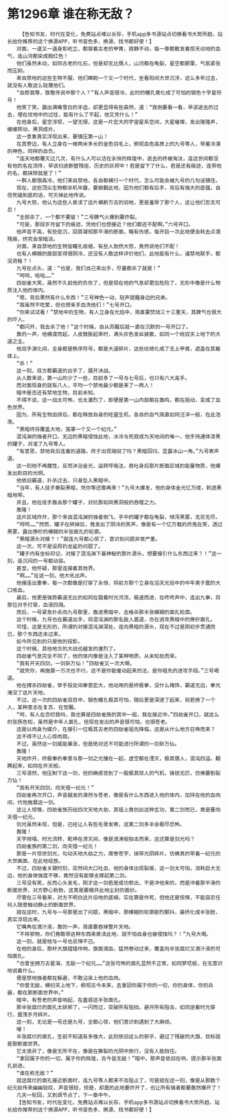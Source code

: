 # 第1296章 谁在称无敌？
        【告知书友，时代在变化，免费站点难以长存，手机app多书源站点切换看书大势所趋，站长给你推荐的这个换源APP，听书音色多、换源、找书都好使！】
       对面，一道又一道身影屹立，都穿着古老的甲胄，寂静不动，每一尊都散发着惊天动地的血气，连山河都染成殷红色！
       他们虽然未动，如同古老的化石，但是却无比慑人，山河都在龟裂，星空都颤栗，气氛紧张而压抑。
       来自禁地的这些生物不服，他们睥睨一个又一个时代，坐看阳间大世沉浮，这么多年过去，就没有人敢这么轻蔑他们。
       “血祭我等，致敬传说中那个人？”有人声音很冷，此时的瞳孔竟化成了可怕的银色十字星符号！
       他笑了笑，露出满嘴雪白的牙齿，却更显得有些森然，道：“我倒要看一看，早该逝去的过去，埋在坟地中的过往，能有什么了不起，他又凭什么！”
       在他身后，星空浮现，一望无垠，这是一片宏大的宇宙星系空间，大星璀璨，发出隆隆声，缓缓转动，黑洞成片。
       这一景象真实浮现出来，要镇压第一山！
       在其旁边，有人立身在一根两米多长的金色羽毛上，俯视血色高原上的九号等人，带着冷漠的神色，同样的自负。
       “连天地都覆灭过几次，有什么人可以活在永恒的辉煌中，逝去的终被淘汰，连这世间都没有他的名在流传，早该扫进断壁残垣、历史的灰烬中！若是留下了什么，若是还有痕迹，连带他的名，都抹除就是了！”
       一群人都很森冷，他们来自禁地，各自都横行一个时代，怎么可能会被九号的几句话镇住。
       现在，这些顶尖生物都杀机毕露，要掀翻此地，因为他们都有后手，背后有强大的底蕴，自信死磕到底的话，可灭掉此地传说。
       九号大怒，他认为这些人亵渎了这片横断万古的旧地，更是羞辱了那个人，这让他们忍无可忍！
       “全部杀了，一个都不要留！”二号脾气火爆到要炸裂。
       “可是，那段岁月留下的痕迹，凭他们也想接近？他们都还不配啊。”六号开口。
       他声音不高，有些低沉，回首凝视那平滑的断面，略有伤感，每开启一次此地便会耗去点滴残痕，终究会渐暗淡。
       对面，来自禁地的生物皆瞳孔收缩，有些人勃然大怒，竟然说他们不配！
       也有人模糊的面部变得很阴冷，还没有人敢这样评价他们，此地能有什么，诸禁地联手，都没资格？！
       九号在点头，道：“也是，我们自己来出手，尽量都杀了就是！”
       “呵呵，哈哈……”
       四劫雀大笑，虽然不久前他的负伤了，但是现在他的气息却更加危险了，无形中像是什么物质注入他的体内。
       “嗯，背后果然有什么东西！”三号神色一动，轻声提醒身边的兄弟。
       “我虽然不吃荤，但也想亲手血洗他们！”七号开口。
       “你来试试看！”禁地中的生物，有人立身在光焰中，简直要焚烧三十三重天，其脾气也很大的吓人。
       “都闪开，我去杀了他！”这个时候，自从苏醒后就一直在沉默的一号开口了。
       轰的一声，他横渡而起，人皮鼓胀起来时，满头灰色发丝披散，如同一个统驭天上地下的大道之主。
       他双手演化间，全身都是秩序符号，都是大道碎片，这些纹络化成了无上甲胄，遮盖在其躯体上。
       “杀！”
       这一刻，双方都霸道的出手了，展开决战。
       从人数来说，第一山的少了一些，目前多了一号与七号后，也只有六大高手。
       而对面现身的就有八人，平均一个禁地最少都是来了一两人！
       暗中是否还有禁地生物，目前未知。
       不得不说，这一战太可怖，也太激烈了，即便是第一山内部都在轰鸣，都在摇动，变成了血色世界。
       因为，所有生物血拼后，都在释放自身的旺盛生机，各自的血气简直如同汪洋一般，在此浩荡。
       “黑暗终将覆盖大地，笼罩一个又一个纪元。”
       混沌渊的强者开口，无边的黑暗侵蚀此地，冰冷与死寂成为天地间的唯一，他手持通体漆黑的罐子，对准了九号等人。
       “有意思，禁地背后连着的道路，终于出现端倪了吗？黑暗回归，显露冰山一角。”九号寒声道。
       这一刻他不再魔性，反而沐浴金光，运转呼吸法，吞吐身后那片断面区域的能量物质，他爆发出刺目的光明。
       他依旧霸道，扑杀过去，只身坠入黑暗中。
       “当年，有人徒手撕裂黑暗，凭你等还敢再来！”九号大爆发，他的身体金光亿万缕，刺透黑暗地带。
       并且，他在徒手轰击那个罐子，对抗那如同黑洞般的吞噬之力。
       轰隆！
       这片区域炸开，那个来自混沌渊的强者倒飞，手中的罐子都在龟裂，倾泻黑雾，无穷无尽。
       “呵呵……”然而，罐子在碎掉后，竟发出了阴冷的笑声，像是有一个亿万载的厉鬼在笑，透过黑雾，露出狰狞的模糊的半张面孔的轮廓。
       “黑暗源头对接？！”就连九号都心惊了，意识到问题非常严重。
       这一次，可不是设局钓龙鲨的问题了。
       “罐子内有坐标印记，对接了混沌渊下最神秘的那片源头，想要接引什么东西过来？！”这一刻，连沉闷的一号都动容。
       甚至，他怀疑，那里连接着其他界。
       “啊……”在这一刻，他大吼出声。
       他接连出重拳，每一次都像是打穿了永恒，将前方那个立身在滔天光焰中的中年男子震的大口咳血。
       最后，他更是强势霸道无比的如同在踏着时光河流，极速而进，在咚咚声中，连出九拳，将那位对手打穿，血液四溅。
       而后，一号紧急扑杀向九号那里，轰进黑暗中，去格杀那半张模糊的面孔轮廓。
       这个时候，九号也在霸道出手，将混沌渊的那名敌人震退，亦在进攻黑暗中的狰狞面孔。
       可惜，这是无形的，所谓的对接混沌渊深处，连向黑暗的源头，现在不过是刚初步贯通而已，那个东西还未过来。
       如今所见到的只是他的投影。
       这个时候，其他地方的大战也越发的激烈了。
       四劫雀气息完全不同了，他的体内像是注入了某种物质，从未知处而来。
       “我有开天四剑，一剑斩万仙！”四劫雀又一次大喝。
       “就凭你，再施展一万次也不行，这不是你能催动起来的法，是你祖先的进攻手段。”三号喝道。
       他在搏杀四劫雀，举手投足间拳意宏大，他动用的是终极拳，没什么掩饰，霸道无边，拳光淹没了这片天地。
       不过，这一次的四劫雀双目中，银色瞳孔极其可怕，随后更是深邃了起来，宛若换了一个人，某种意志在复苏，在觉醒。
       “呵，有人在念叨我吗，我也算是四劫雀族的其中一祖，我在接近中。”四劫雀开口，就这么的张扬告知，虽然是中年人面孔，但现在发出的声音很可怕，也很苍老。
       这是以肉身为媒介，在接引一位极其古老的四劫雀祖先降临，这是从什么地方召唤而来？
       这不得不让人心惊肉跳。
       不过，虽然这一剑威能暴涨，但是绝对还不可能进行所谓的一剑斩万仙。
       轰隆！
       天地炸开，终极拳的拳意与那一剑之光撞在一起，虚空都在湮灭，极其慑人，混沌四溢，翻腾起来，如同在开天般。
       三号凛然，他压制下这一剑，但的确感觉到了一股极其惊人的气机，锋锐无匹，仿佛要割裂万仙！
       “我有开天四剑，向天借一纪元！”
       四劫雀再次开口，声音越发的漠然与苍老，像是有什么东西进入他的体内，加持在他的血肉间，代他施展这一剑。
       这让人惊悚，四劫雀族历经四次天地大劫，其祖上竟创出这种玄功，第二剑而已，竟是要向天借一纪元。
       剑光虽然未现，但是，已经让人有些毛骨发寒，这第二剑多半会极尽恐怖。
       轰隆！
       天宇倾塌，时光流转，乾坤在溃灭间，像是浪涛般拍击而来，这还算是剑光吗？
       四劫雀族的第二剑，向天借一纪元！
       那是一片惊世剑光，勾动天地大劫之力，席卷苍宇，挟带光阴碎片，仿佛真的带着一纪元的大世画面，在此地绽放。
       不过，四劫雀关键时刻，突然间大口吐血，他的身体出现裂痕，这一剑太可怕，消耗巨大无边，他的身体强度不够，竟然没有能够支撑起第二剑。
       三号没有笑，反而心头发毛，刚才这一剑若是成功祭出，不是冲他来的，而是冲着那平滑的断面世界，对方野心勃勃，这真是要揭开此地尘封的面纱。
       尽管在三号看来，对方不明白这片旧地的底细，实在算是作死，但他还是惊悚，不能容忍任何人随意触动静止的断面世界。
       就在这时，九号与一号那里出了问题，黑暗中，那模糊的轮廓剧烈颤抖，最终化成半张脸，真实浮现出来。
       它嘴角在滴汁液，轰的一声，简直要吞掉整片天地。
       “不祥邪物，你们竟敢带这种东西来亵渎此地，就不怕自身也被侵蚀吗？！”九号大喝。
       这一刻，就是他与一号也忌惮不已。
       在他的身后，那杆大旗猎猎作响，旗面滴血，猛然卷动过来，覆盖向半张腐烂又滴汁液的可怕面孔。
       “也曾坐拥万古星海，无敌一个纪元……”这张可怖的面孔显然不正常，如同梦呓般，在无意识地说着什么。
       便是禁地强者都在躲避，不敢沾染上他的血肉。
       “你曾无敌，横扫天上地下，俯视古今未来，去拿回你属于你的一切，你的身体，你的兵器，都在那断面世界中。”
       暗中，有苍老的声音响起，在蛊惑这半张面孔。
       那半张腐烂的面孔太妖邪了，一闪而过，突破所有阻挡，避开所有阻击，如同逆着时光穿行，震荡岁月碎片。
       这一刻，无论是一号还是九号，全都心惊，他们意识到遇到了大麻烦。
       嗖！
       半张腐烂的面孔，生前不知道有多强大，此刻依旧这么的邪乎，避过了残破的大旗，目标就是那断面世界。
       它太诡异了，像是无所不在，像是在撕裂的光阴中旅行，没有人能挡住。
       “拿回属于你的一切，属于你的辉煌，古今皆无敌！”暗中，那声音依旧在响，提示那半张面孔前进。
       “谁在称无敌？”
       就这腐烂的面孔接近断面时，连九号等人都来不及阻止了，可是就在这一刻，像是从那数个纪元前传来幽幽轻叹，声音很轻，但是，却震的此地要炸开了，也让所有强者都要轰然爆开了！
       几天一轮回，又到调节点了，下一章中午。
       【告知书友，时代在变化，免费站点难以长存，手机app多书源站点切换看书大势所趋，站长给你推荐的这个换源APP，听书音色多、换源、找书都好使！】